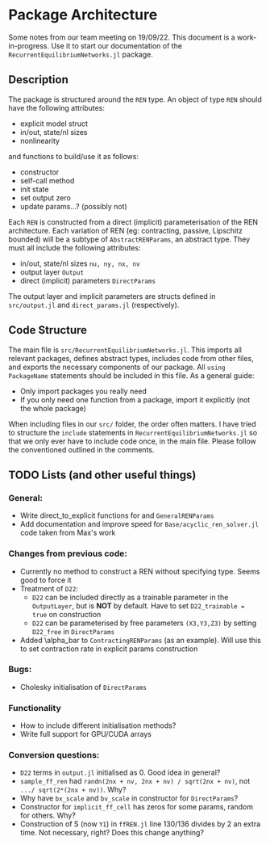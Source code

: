 # Package Architecture

Some notes from our team meeting on 19/09/22. This document is a work-in-progress. Use it to start our documentation of the `RecurrentEquilibriumNetworks.jl` package.

## Description
The package is structured around the `REN` type. An object of type `REN` should have the following attributes:
- explicit model struct
- in/out, state/nl sizes
- nonlinearity

and functions to build/use it as follows:
- constructor
- self-call method
- init state
- set output zero
- update params...? (possibly not)

Each `REN` is constructed from a direct (implicit) parameterisation of the REN architecture. Each variation of REN (eg: contracting, passive, Lipschitz bounded) will be a subtype of `AbstractRENParams`, an abstract type. They must all include the following attributes:
- in/out, state/nl sizes `nu, ny, nx, nv`
- output layer `Output`
- direct (implicit) parameters `DirectParams`

The output layer and implicit parameters are structs defined in `src/output.jl` and `direct_params.jl` (respectively).

## Code Structure
The main file is `src/RecurrentEquilibriumNetworks.jl`. This imports all relevant packages, defines abstract types, includes code from other files, and exports the necessary components of our package. All `using PackageName` statements should be included in this file. As a general guide:
- Only import packages you really need
- If you only need one function from a package, import it explicitly (not the whole package)

When including files in our `src/` folder, the order often matters. I have tried to structure the `include` statements in `RecurrentEquilibriumNetworks.jl` so that we only ever have to include code once, in the main file. Please follow the conventioned outlined in the comments.

## TODO Lists (and other useful things)

### General:
- Write direct_to_explicit functions for and `GeneralRENParams`
- Add documentation and improve speed for `Base/acyclic_ren_solver.jl` code taken from Max's work

### Changes from previous code:
- Currently no method to construct a REN without specifying type. Seems good to force it
- Treatment of `D22`:
    - `D22` can be included directly as a trainable parameter in the `OutputLayer`, but is **NOT** by default. Have to set `D22_trainable = true` on construction
    - `D22` can be parameterised by free parameters `(X3,Y3,Z3)` by setting `D22_free` in `DirectParams`
- Added \alpha_bar to `ContractingRENParams` (as an example). Will use this to set contraction rate in explicit params construction

### Bugs:
- Cholesky initialisation of `DirectParams`

### Functionality
- How to include different initialisation methods?
- Write full support for GPU/CUDA arrays

### Conversion questions:
- `D22` terms in `output.jl` initialised as 0. Good idea in general?
- `sample_ff_ren` had `randn(2nx + nv, 2nx + nv) / sqrt(2nx + nv)`, not `.../ sqrt(2*(2nx + nv))`. Why?
- Why have `bx_scale` and `bv_scale` in constructor for `DirectParams`?
- Constructor for `implicit_ff_cell` has zeros for some params, random for others. Why?
- Construction of S (now `Y1`) in `ffREN.jl` line 130/136 divides by 2 an extra time. Not necessary, right? Does this change anything?
